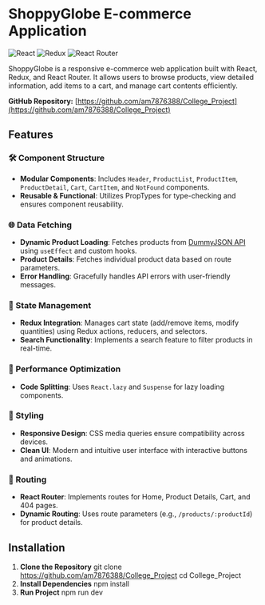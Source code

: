 # ShoppyGlobe E-commerce Application

![React](https://img.shields.io/badge/React-18.2.0-blue)
![Redux](https://img.shields.io/badge/Redux-4.2.1-purple)
![React Router](https://img.shields.io/badge/React_Router-6.14.2-green)

ShoppyGlobe is a responsive e-commerce web application built with React, Redux, and React Router. It allows users to browse products, view detailed information, add items to a cart, and manage cart contents efficiently.

**GitHub Repository:** [https://github.com/am7876388/College_Project](https://github.com/am7876388/College_Project)

## Features

### 🛠 Component Structure
- **Modular Components**: Includes `Header`, `ProductList`, `ProductItem`, `ProductDetail`, `Cart`, `CartItem`, and `NotFound` components.
- **Reusable & Functional**: Utilizes PropTypes for type-checking and ensures component reusability.

### 🌐 Data Fetching
- **Dynamic Product Loading**: Fetches products from [DummyJSON API](https://dummyjson.com/products) using `useEffect` and custom hooks.
- **Product Details**: Fetches individual product data based on route parameters.
- **Error Handling**: Gracefully handles API errors with user-friendly messages.

### 🛒 State Management
- **Redux Integration**: Manages cart state (add/remove items, modify quantities) using Redux actions, reducers, and selectors.
- **Search Functionality**: Implements a search feature to filter products in real-time.

### 🚀 Performance Optimization
- **Code Splitting**: Uses `React.lazy` and `Suspense` for lazy loading components.

### 🎨 Styling
- **Responsive Design**: CSS media queries ensure compatibility across devices.
- **Clean UI**: Modern and intuitive user interface with interactive buttons and animations.

### 🔄 Routing
- **React Router**: Implements routes for Home, Product Details, Cart, and 404 pages.
- **Dynamic Routing**: Uses route parameters (e.g., `/products/:productId`) for product details.

## Installation

1. **Clone the Repository**
   git clone https://github.com/am7876388/College_Project
   cd College_Project
2. **Install Dependencies**
   npm install
3. **Run Project**
   npm run dev